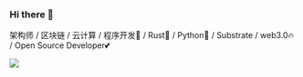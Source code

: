 ### Hi there 👋
架构师 / 区块链 / 云计算 / 程序开发🐶 / Rust🦀️ / Python🐍 / Substrate / web3.0🔥 / Open Source Developer💕 


<!--
**peter-jim/peter-jim** is a ✨ _special_ ✨ repository because its `README.md` (this file) appears on your GitHub profile.

Here are some ideas to get you started:

- 🔭 I’m currently working on ...
- 🌱 I’m currently learning ...
- 👯 I’m looking to collaborate on ...
- 🤔 I’m looking for help with ...
- 💬 Ask me about ...
- 📫 How to reach me: ...
- 😄 Pronouns: ...
- ⚡ Fun fact: ...
-->
![](https://github-readme-stats.vercel.app/api?username=peter-jim)

